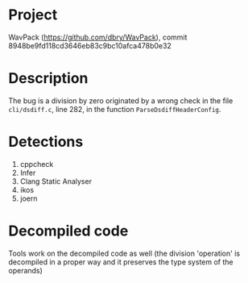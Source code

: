 # Project 

WavPack (https://github.com/dbry/WavPack), commit 8948be9fd118cd3646eb83c9bc10afca478b0e32

# Description

The bug is a division by zero originated by a wrong check in the file ```cli/dsdiff.c```, line 282, in the function ```ParseDsdiffHeaderConfig```.

# Detections

1. cppcheck
2. Infer
3. Clang Static Analyser 
4. ikos
5. joern 

# Decompiled code

Tools work on the decompiled code as well (the division 'operation' is decompiled in a proper way and it preserves the type system of the operands)
